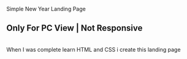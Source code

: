 ﻿Simple New Year Landing Page <br>
<h2>Only For PC View | Not Responsive</h2> <br>
When I was complete learn HTML and CSS i create this landing page <br>
